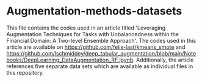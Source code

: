 # Augmentation-methods-datasets

This file contains the codes used in an article titled 'Leveraging Augmentation Techniques for Tasks with Unbalancedness within the Financial Domain: A Two-level Ensemble Approach'. The codes used in this article are available on https://github.com/felix-last/kmeans_smote and https://github.com/lschmiddey/deep_tabular_augmentation/blob/main/Notebooks/DeepLearning_DataAugmentation_RF.ipynb. Additionally, the article references five separate data sets which are available as individual files in this repository. 
